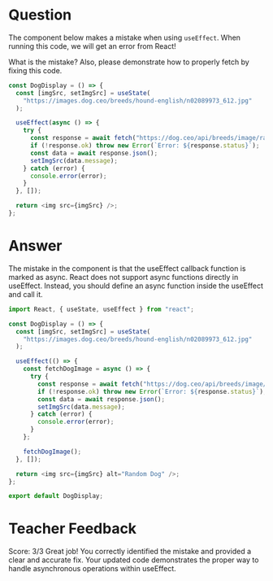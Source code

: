 # Question

The component below makes a mistake when using `useEffect`. When running this code, we will get an error from React!

What is the mistake? Also, please demonstrate how to properly fetch by fixing this code.

```js
const DogDisplay = () => {
  const [imgSrc, setImgSrc] = useState(
    "https://images.dog.ceo/breeds/hound-english/n02089973_612.jpg"
  );

  useEffect(async () => {
    try {
      const response = await fetch("https://dog.ceo/api/breeds/image/random");
      if (!response.ok) throw new Error(`Error: ${response.status}`);
      const data = await response.json();
      setImgSrc(data.message);
    } catch (error) {
      console.error(error);
    }
  }, []);

  return <img src={imgSrc} />;
};
```

# Answer

The mistake in the component is that the useEffect callback function is marked as async. React does not support async functions directly in useEffect. Instead, you should define an async function inside the useEffect and call it.

```js
import React, { useState, useEffect } from "react";

const DogDisplay = () => {
  const [imgSrc, setImgSrc] = useState(
    "https://images.dog.ceo/breeds/hound-english/n02089973_612.jpg"
  );

  useEffect(() => {
    const fetchDogImage = async () => {
      try {
        const response = await fetch("https://dog.ceo/api/breeds/image/random");
        if (!response.ok) throw new Error(`Error: ${response.status}`);
        const data = await response.json();
        setImgSrc(data.message);
      } catch (error) {
        console.error(error);
      }
    };

    fetchDogImage();
  }, []);

  return <img src={imgSrc} alt="Random Dog" />;
};

export default DogDisplay;
```

# Teacher Feedback

Score: 3/3
Great job! You correctly identified the mistake and provided a clear and accurate fix. Your updated code demonstrates the proper way to handle asynchronous operations within useEffect.
